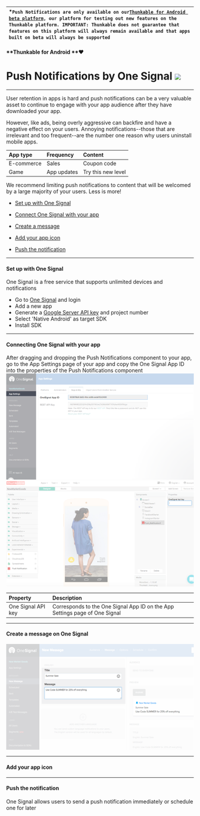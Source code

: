 | \*`Push Notifications are only available on our`[`Thunkable for Android beta platform`](http://beta.thunkable.com/)`, our platform for testing out new features on the Thunkable platform. IMPORTANT: Thunkable does not guarantee that features on this platform will always remain available and that apps built on beta will always be supported` |
| :--- |


#### **Thunkable for Android **❤

# Push Notifications by One Signal ![](/assets/one-signal-icon.png)

---

User retention in apps is hard and push notifications can be a very valuable asset to continue to engage with your app audience after they have downloaded your app.

However, like ads, being overly aggressive can backfire and have a negative effect on your users. Annoying notifications--those that are irrelevant and too frequent--are the number one reason why users uninstall mobile apps.

| App type | Frequency | Content |
| :--- | :--- | :--- |
| E-commerce | Sales | Coupon code |
| Game | App updates | Try this new level |

We recommend limiting push notifications to content that will be welcomed by a large majority of your users. Less is more!

* [Set up with One Signal](#set-up-with-one-signal)

* [Connect One Signal with your app](#connecting-one-signal-with-your-app)
* [Create a message](#create-a-message)
* [Add your app icon](#add-your-app-icon)
* [Push the notification](#push-the-notification)

---

#### Set up with One Signal

One Signal is a free service that supports unlimited devices and notifications

* Go to [One Signal](https://onesignal.com/) and login
* Add a new app
* Generate a [Google Server API key](https://documentation.onesignal.com/docs/generate-a-google-server-api-key) and project number
* Select 'Native Android' as target SDK
* Install SDK

---

#### Connecting One Signal with your app

After dragging and dropping the Push Notifications component to your app, go to the App Settings page of your app and copy the One Signal App ID into the properties of the Push Notifications component![](/assets/push-fig-1.png)![](/assets/push-fig-2.png)

| Property | Description |
| :--- | :--- |
| One Signal API key | Corresponds to the One Signal App ID on the App Settings page of One Signal |

---

#### Create a message on One Signal

![](/assets/push-fig-3.png)

---

#### Add your app icon

---

#### Push the notification

One Signal allows users to send a push notification immediately or schedule one for later

